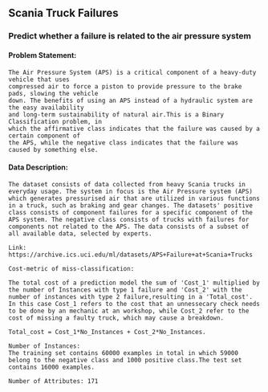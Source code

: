 ## Scania Truck Failures
### Predict whether a failure is related to the air pressure system

#### Problem Statement:

    The Air Pressure System (APS) is a critical component of a heavy-duty vehicle that uses
    compressed air to force a piston to provide pressure to the brake pads, slowing the vehicle
    down. The benefits of using an APS instead of a hydraulic system are the easy availability
    and long-term sustainability of natural air.This is a Binary Classification problem, in
    which the affirmative class indicates that the failure was caused by a certain component of
    the APS, while the negative class indicates that the failure was caused by something else.

#### Data Description:

    The dataset consists of data collected from heavy Scania trucks in everyday usage. The system in focus is the Air Pressure system (APS) which generates pressurised air that are utilized in various functions in a truck, such as braking and gear changes. The datasets' positive class consists of component failures for a specific component of the APS system. The negative class consists of trucks with failures for components not related to the APS. The data consists of a subset of all available data, selected by experts.

    Link: https://archive.ics.uci.edu/ml/datasets/APS+Failure+at+Scania+Trucks

    Cost-metric of miss-classification:

    The total cost of a prediction model the sum of 'Cost_1' multiplied by the number of Instances with type 1 failure and 'Cost_2' with the number of instances with type 2 failure,resulting in a 'Total_cost'.
    In this case Cost_1 refers to the cost that an unnessecary check needs to be done by an mechanic at an workshop, while Cost_2 refer to the cost of missing a faulty truck, which may cause a breakdown.

    Total_cost = Cost_1*No_Instances + Cost_2*No_Instances.

    Number of Instances:
    The training set contains 60000 examples in total in which 59000 belong to the negative class and 1000 positive class.The test set contains 16000 examples.

    Number of Attributes: 171
